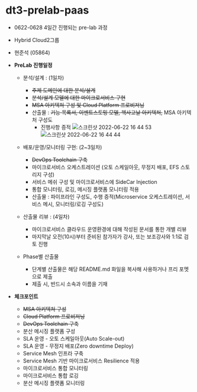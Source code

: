 # dt3-prelab-paas
- 0622-0628 4일간 진행되는 pre-lab 과정
- Hybrid Cloud2그룹
- 현준석 (05864)

- **PreLab 진행일정**
  - 분석/설계 : (1일차) 
    - ~~주제 도메인에 대한 분석/설계~~
    - ~~분석/설계 모델에 대한 마이크로서비스 구현~~
    - ~~MSA 아키텍처 구성 및 Cloud Platform 프로비저닝~~
    - 산출물 : ~~기능 목록서, 이벤트스토밍 모델, 헥사고날 아키텍처,~~ MSA 아키텍처 구성도  
      - 진행사항 증적
        ![스크린샷 2022-06-22 16 44 53](https://user-images.githubusercontent.com/48197252/174979323-544354a0-5b08-48d6-981b-722df4a43e90.png)
        ![스크린샷 2022-06-22 16 44 44](https://user-images.githubusercontent.com/48197252/174979328-1b083cef-9168-46a4-81ee-8db314d612e4.png)

  
  - 배포/운영/모니터링 구현: (2~3일차) 
    - ~~DevOps Toolchain 구축~~
    - 마이크로서비스 오케스트레이션 (오토 스케일아웃, 무정지 배포, EFS 스토리지 구성)
    - 서비스 메쉬 구성 및 마이크로서비스에 SideCar Injection
    - 통합 모니터링, 로깅, 메시징 플랫폼 모니터링 적용
    - 산출물 : 파이프라인 구성도, 수행 증적(Microservice 오케스트레이션, 서비스 메시, 모니터링/로깅 구성도)  
 
  - 산출물 리뷰 : (4일차)
    - 마이크로서비스 클라우드 운영환경에 대해 작성된 문서를 통한 개별 리뷰
    - 마지막날 오전(10시)부터 준비된 참가자가 강사, 또는 보조강사와 1:1로 검토 진행
   
  - Phase별 산출물
    - 단계별 산출물은 해당 README.md 화일을 복사해 사용하거나 프리 포멧으로 제출
    - 제출 시, 반드시 소속과 이름을 기재
 
- **체크포인트** 
  - ~~MSA 아키텍처 구성~~
  - ~~Cloud Platform 프로비저닝~~ 
  - ~~DevOps Toolchain 구축~~ 
  - 분산 메시징 플랫폼 구성 
  - SLA 운영 - 오토 스케일아웃(Auto Scale-out) 
  - SLA 운영 - 무정지 배포(Zero downtime Deploy) 
  - Service Mesh 인프라 구축
  - Service Mesh 기반 마이크로서비스 Resilience 적용
  - 마이크로서비스 통합 모니터링
  - 마이크로서비스 통합 로깅
  - 분산 메시징 플랫폼 모니터링

